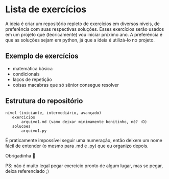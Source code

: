 # Lista de exercícios
A ideia é criar um repositório repleto de exercícios em diversos níveis, de preferência com suas respectivas soluções. Esses exercícios serão usados em um projeto que (teoricamente) vou iniciar próximo ano.
A preferência é que as soluções sejam em python, já que a ideia é utilizá-lo no projeto.

## Exemplo de exercícios
- matemática básica
- condicionais
- laços de repetição
- coisas macabras que só sênior consegue resolver

## Estrutura do repositório
```
nível (iniciante, intermediário, avançado)
   exercicios
       arquivo1.md (vamo deixar minimamente bonitinho, né? :D)
   solucoes
       arquivo1.py
```

É praticamente impossível seguir uma numeração, então deixem um nome fácil de entender (o mesmo para .md e .py) que eu organizo depois.

Obrigadinha 💙

PS: não é muito legal pegar exercício pronto de algum lugar, mas se pegar, deixa referenciado ;)
